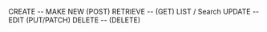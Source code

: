 CREATE -- MAKE NEW  (POST)
RETRIEVE -- (GET)  LIST / Search
UPDATE -- EDIT      (PUT/PATCH)
DELETE -- (DELETE)

